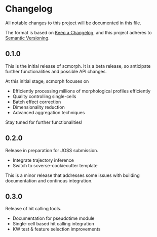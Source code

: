 # Changelog

All notable changes to this project will be documented in this file.

The format is based on [Keep a Changelog][],
and this project adheres to [Semantic Versioning][].

[keep a changelog]: https://keepachangelog.com/en/1.0.0/
[semantic versioning]: https://semver.org/spec/v2.0.0.html

## 0.1.0

This is the initial release of scmorph.
It is a beta release, so anticipate further functionalities and possible API changes.

At this initial stage, scmorph focuses on

-   Efficiently processing millions of morphological profiles efficiently
-   Quality controlling single-cells
-   Batch effect correction
-   Dimensionality reduction
-   Advanced aggregation techniques

Stay tuned for further functionalities!

## 0.2.0

Release in preparation for JOSS submission.

-   Integrate trajectory inference
-   Switch to scverse-cookiecutter template

This is a minor release that addresses some issues with building documentation
and continous integration.

## 0.3.0

Release of hit calling tools.

- Documentation for pseudotime module
- Single-cell based hit calling integration
- KW test & feature selection improvements

<!--next-version-placeholder-->

